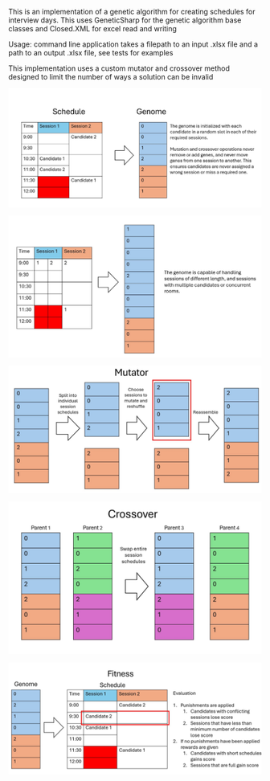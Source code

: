 This is an implementation of a genetic algorithm for creating schedules for interview days. This uses GeneticSharp for the genetic algorithm base classes and Closed.XML for excel read and writing

Usage: command line application takes a filepath to an input .xlsx file and a path to an output .xlsx file, see tests for examples

This implementation uses a custom mutator and crossover method designed to limit the number of ways a solution can be invalid

![alt text](/Documentation/Genome%20explanation.jpg)

![alt text](/Documentation/Genome%20explanation%202.jpg)

![alt text](/Documentation/Mutator%20explanation.jpg)

![alt text](/Documentation/Crossover%20explanation.jpg)

![alt text](/Documentation/Fitness%20explanation.jpg)


